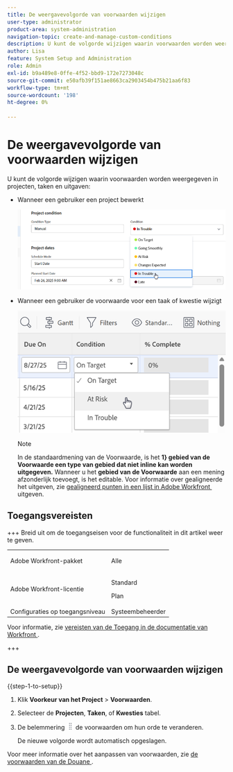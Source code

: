 ```yaml
---
title: De weergavevolgorde van voorwaarden wijzigen
user-type: administrator
product-area: system-administration
navigation-topic: create-and-manage-custom-conditions
description: U kunt de volgorde wijzigen waarin voorwaarden worden weergegeven wanneer een gebruiker een project bewerkt of de voorwaarde voor een taak of uitgave wijzigt.
author: Lisa
feature: System Setup and Administration
role: Admin
exl-id: b9a489e8-0ffe-4f52-bbd9-172e7273048c
source-git-commit: e50afb39f151ae8663ca2903454b475b21aa6f83
workflow-type: tm+mt
source-wordcount: '198'
ht-degree: 0%

---
```


# De weergavevolgorde van voorwaarden wijzigen

U kunt de volgorde wijzigen waarin voorwaarden worden weergegeven in projecten, taken en uitgaven:

* Wanneer een gebruiker een project bewerkt

  ![&#x200B; voorwaarde van de Verandering wanneer het uitgeven van project &#x200B;](assets/change-condition-edit-project-0825.png)

* Wanneer een gebruiker de voorwaarde voor een taak of kwestie wijzigt

  ![&#x200B; voorwaarde van de Verandering in lijst &#x200B;](assets/change-conditions-list-dropdown-0925.png)

  >[!NOTE]
  >
  >In de standaardmening van de Voorwaarde, is het **1&rbrace; gebied van de Voorwaarde een type van gebied dat niet inline kan worden uitgegeven.** Wanneer u het **gebied van de Voorwaarde** aan een mening afzonderlijk toevoegt, is het editable. Voor informatie over gealigneerde het uitgeven, zie [&#x200B; gealigneerd punten in een lijst in Adobe Workfront &#x200B;](/help/quicksilver/workfront-basics/navigate-workfront/use-lists/inline-edit-objects.md) uitgeven.

## Toegangsvereisten

+++ Breid uit om de toegangseisen voor de functionaliteit in dit artikel weer te geven.

<table style="table-layout:auto"> 
 <col> 
 <col> 
 <tbody> 
  <tr> 
   <td>Adobe Workfront-pakket</td> 
   <td><p>Alle</p></td> 
  </tr> 
  <tr> 
   <td>Adobe Workfront-licentie</td> 
   <td><p>Standard</p>
       <p>Plan</p></td>
  </tr> 
  <tr> 
   <td>Configuraties op toegangsniveau</td> 
   <td>Systeembeheerder</td> 
  </tr> 
 </tbody> 
</table>

Voor informatie, zie [&#x200B; vereisten van de Toegang in de documentatie van Workfront &#x200B;](/help/quicksilver/administration-and-setup/add-users/access-levels-and-object-permissions/access-level-requirements-in-documentation.md).

+++

## De weergavevolgorde van voorwaarden wijzigen

{{step-1-to-setup}}

1. Klik **Voorkeur van het Project** > **Voorwaarden**.

1. Selecteer de **Projecten**, **Taken**, of **Kwesties** tabel.

1. De belemmering ![&#x200B; pictogram van de Beweging &#x200B;](assets/move-icon---dots.png) de voorwaarden om hun orde te veranderen.

   De nieuwe volgorde wordt automatisch opgeslagen.

Voor meer informatie over het aanpassen van voorwaarden, zie [&#x200B; de voorwaarden van de Douane &#x200B;](../../../administration-and-setup/customize-workfront/create-manage-custom-conditions/custom-conditions.md).

